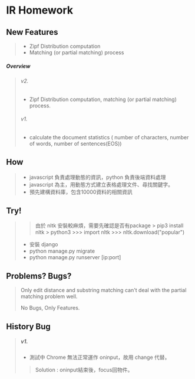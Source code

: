 # IR Homework
## New Features 

> - Zipf Distribution computation
> - Matching (or partial matching) process

##### Overview 
> ###### v2.
>  - Zipf Distribution computation, matching (or partial matching) process.
> ###### v1.
> - calculate the document statistics ( number of characters, number of words, number of sentences(EOS))

## How
> - javascript 負責處理動態的資訊，python 負責後端資料處理
> - javascript 為主，用動態方式建立表格處理文件、尋找關鍵字。
> - 預先建構資料庫，包含10000資料的相關資訊


## Try!
>>由於 nltk 安裝較麻煩，需要先確認是否有package
>>\> pip3 install nltk
>>\> python3
>>\>>> import nltk
>>\>>> nltk.download("popular")
> - 安裝 django
> -  python manage.py migrate 
> -  python manage.py runserver [ip:port]

## Problems? Bugs?
> Only edit distance and substring matching can't deal with the partial matching problem well.
>
>
> No Bugs, Only Features.

## History Bug
> ##### v1.
> - 測試中 Chrome 無法正常運作 oninput，故用 change 代替。
> >Solution : oninput結束後，focus回物件。
